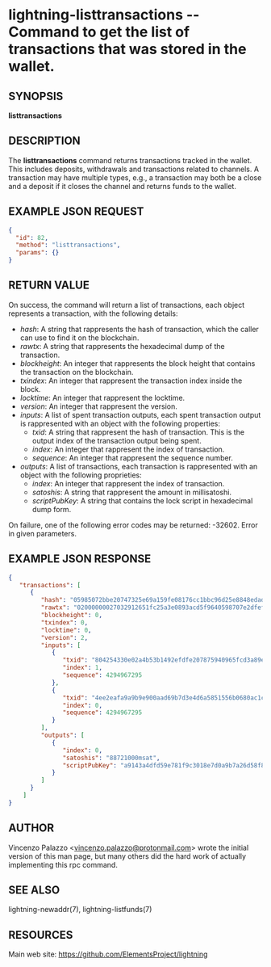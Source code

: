 lightning-listtransactions -- Command to get the list of transactions that was stored in the wallet.
============================================================

SYNOPSIS
--------

**listtransactions**

DESCRIPTION
-----------

The **listtransactions** command returns transactions tracked in the wallet. This includes deposits, withdrawals and transactions related to channels. A transaction may have multiple types, e.g., a transaction may both be a close and a deposit if it closes the channel and returns funds to the wallet.

EXAMPLE JSON REQUEST
------------
```json
{
  "id": 82,
  "method": "listtransactions",
  "params": {}
}
```

RETURN VALUE
------------

On success, the command will return a list of transactions, each object represents a transaction, with the following details:

- *hash*: A string that rappresents the hash of transaction, which the caller can use to find it on the blockchain.
- *rawtx*: A string that rappresents the hexadecimal dump of the transaction.
- *blockheight*: An integer that rappresents the block height that contains the transaction on the blockchain.
- *txindex*: An integer that rappresent the transaction index inside the block.
- *locktime*: An integer that rappresent the locktime.
- *version*: An integer that rappresent the version.
- *inputs*: A list of spent transaction outputs, each spent transaction output is rappresented with an object with the following properties:
  - *txid*: A string that rappresent the hash of transaction. This is the output index of the transaction output being spent.
  - *index*: An integer that rappresent the index of transaction.
  - *sequence*: An integer that rappresent the sequence number.
- *outputs*: A list of transactions, each transaction is rappresented with an object with the following proprieties:
  - *index*: An integer that rappresent the index of transaction.
  - *satoshis*: A string that rappresent the amount in millisatoshi.
  - *scriptPubKey*: A string that contains the lock script in hexadecimal dump form.
  
On failure, one of the following error codes may be returned:
 -32602. Error in given parameters.

EXAMPLE JSON RESPONSE
-----
```json
{
   "transactions": [
      {
         "hash": "05985072bbe20747325e69a159fe08176cc1bbc96d25e8848edad2dddc1165d0",
         "rawtx": "02000000027032912651fc25a3e0893acd5f9640598707e2dfef92143bb5a4020e335442800100000017160014a5f48b9aa3cb8ca6cc1040c11e386745bb4dc932ffffffffd229a4b4f78638ebcac10a68b0561585a5d6e4d3b769ad0a909e9b9afaeae24e00000000171600145c83da9b685f9142016c6f5eb5f98a45cfa6f686ffffffff01915a01000000000017a9143a4dfd59e781f9c3018e7d0a9b7a26d58f8d22bf8700000000",
         "blockheight": 0,
         "txindex": 0,
         "locktime": 0,
         "version": 2,
         "inputs": [
            {
               "txid": "804254330e02a4b53b1492efdfe207875940965fcd3a89e0a325fc5126913270",
               "index": 1,
               "sequence": 4294967295
            },
            {
               "txid": "4ee2eafa9a9b9e900aad69b7d3e4d6a5851556b0680ac1caeb3886f7b4a429d2",
               "index": 0,
               "sequence": 4294967295
            }
         ],
         "outputs": [
            {
               "index": 0,
               "satoshis": "88721000msat",
               "scriptPubKey": "a9143a4dfd59e781f9c3018e7d0a9b7a26d58f8d22bf87"
            }
         ]
      }
    ]
}
```


AUTHOR
------

Vincenzo Palazzo <<vincenzo.palazzo@protonmail.com>> wrote the initial version of this man page, but many others did the hard work of actually implementing this rpc command.

SEE ALSO
--------

lightning-newaddr(7), lightning-listfunds(7)

RESOURCES
---------

Main web site: <https://github.com/ElementsProject/lightning>
